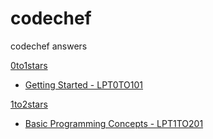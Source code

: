 # codechef
codechef answers

[0to1stars](https://www.codechef.com/selflearning/0to1stars)  
- [Getting Started - LPT0TO101](https://www.codechef.com/LP0TO101/)

[1to2stars](https://www.codechef.com/selflearning/1to2stars)
- [Basic Programming Concepts - LPT1TO201](https://www.codechef.com/LP1TO201)
